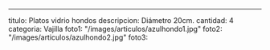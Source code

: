 ---
titulo: Platos vidrio hondos
descripcion: Diámetro 20cm.
cantidad: 4
categoria: Vajilla
foto1: "/images/articulos/azulhondo1.jpg"
foto2: "/images/articulos/azulhondo2.jpg"
foto3: 
